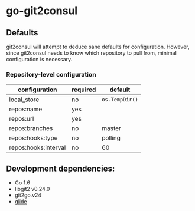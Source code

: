 # go-git2consul

## Defaults

git2consul will attempt to deduce sane defaults for configuration. However, since git2consul needs to know which repository to pull from, minimal configuration is necessary.

### Repository-level configuration

| configuration        | required | default        |
|----------------------|----------|----------------|
| local_store          | no       | `os.TempDir()` |
| repos:name           | yes      |                |
| repos:url            | yes      |                |
| repos:branches       | no       | master         |
| repos:hooks:type     | no       | polling        |
| repos:hooks:interval | no       | 60             |

## Development dependencies:
* Go 1.6
* libgit2 v0.24.0
* git2go.v24
* [glide](https://github.com/Masterminds/glide)
